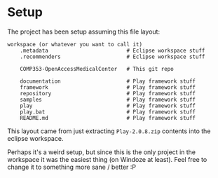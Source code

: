 Setup
=======

The project has been setup assuming this file layout:


    workspace (or whatever you want to call it)
		.metadata                         # Eclipse workspace stuff
		.recommenders                     # Eclipse workspace stuff
		
		COMP353-OpenAccessMedicalCenter   # This git repo
		
		documentation					  # Play framework stuff
		framework                         # Play framework stuff
		repository                        # Play framework stuff
		samples                           # Play framework stuff
		play                              # Play framework stuff
		play.bat                          # Play framework stuff
		README.md                         # Play framework stuff

This layout came from just extracting `Play-2.0.8.zip` contents into the eclipse workspace.

Perhaps it's a weird setup, but since this is the only project in the workspace it was the easiest thing (on Windoze at least). Feel free to change it to something more sane / better :P